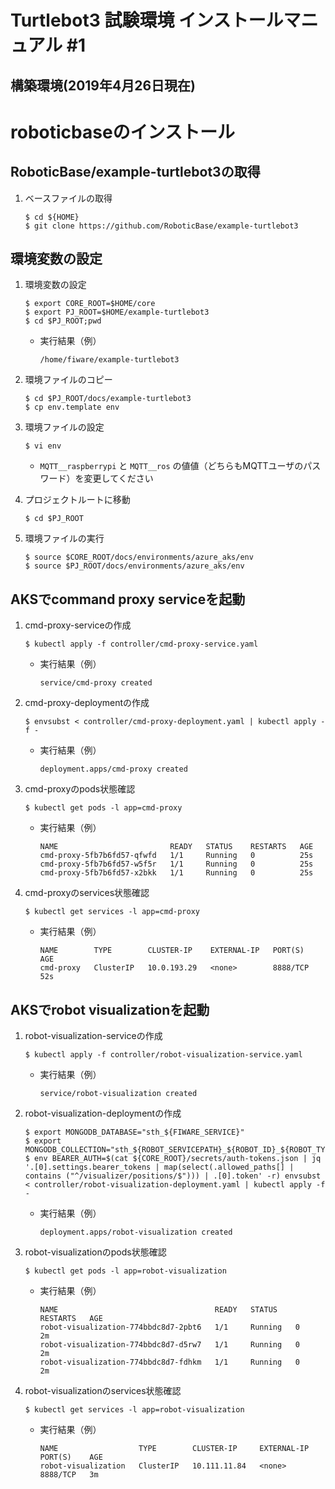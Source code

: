 ﻿# Turtlebot3 試験環境 インストールマニュアル #1


## 構築環境(2019年4月26日現在)


# roboticbaseのインストール

## RoboticBase/example-turtlebot3の取得
1. ベースファイルの取得

    ```
    $ cd ${HOME}
    $ git clone https://github.com/RoboticBase/example-turtlebot3
    ```

## 環境変数の設定
1. 環境変数の設定

    ```
    $ export CORE_ROOT=$HOME/core
    $ export PJ_ROOT=$HOME/example-turtlebot3
    $ cd $PJ_ROOT;pwd
    ```

    - 実行結果（例）

        ```
        /home/fiware/example-turtlebot3
        ```

1. 環境ファイルのコピー

    ```
    $ cd $PJ_ROOT/docs/example-turtlebot3
    $ cp env.template env
    ```

1. 環境ファイルの設定

    ```
    $ vi env
    ```

    * `MQTT__raspberrypi` と `MQTT__ros` の値値（どちらもMQTTユーザのパスワード）を変更してください

1. プロジェクトルートに移動

    ```
    $ cd $PJ_ROOT
    ```

1. 環境ファイルの実行

    ```
    $ source $CORE_ROOT/docs/environments/azure_aks/env
    $ source $PJ_ROOT/docs/environments/azure_aks/env
    ```

## AKSでcommand proxy serviceを起動

1. cmd-proxy-serviceの作成

    ```
    $ kubectl apply -f controller/cmd-proxy-service.yaml
    ```

    - 実行結果（例）

        ```
        service/cmd-proxy created
        ```

1. cmd-proxy-deploymentの作成

    ```
    $ envsubst < controller/cmd-proxy-deployment.yaml | kubectl apply -f -
    ```

    - 実行結果（例）

        ```
        deployment.apps/cmd-proxy created
        ```

1. cmd-proxyのpods状態確認

    ```
    $ kubectl get pods -l app=cmd-proxy
    ```

    - 実行結果（例）

        ```
        NAME                         READY   STATUS    RESTARTS   AGE
        cmd-proxy-5fb7b6fd57-qfwfd   1/1     Running   0          25s
        cmd-proxy-5fb7b6fd57-w5f5r   1/1     Running   0          25s
        cmd-proxy-5fb7b6fd57-x2bkk   1/1     Running   0          25s
        ```

1. cmd-proxyのservices状態確認

    ```
    $ kubectl get services -l app=cmd-proxy
    ```

    - 実行結果（例）

        ```
        NAME        TYPE        CLUSTER-IP    EXTERNAL-IP   PORT(S)    AGE
        cmd-proxy   ClusterIP   10.0.193.29   <none>        8888/TCP   52s
        ```


## AKSでrobot visualizationを起動

1. robot-visualization-serviceの作成

    ```
    $ kubectl apply -f controller/robot-visualization-service.yaml
    ```

    - 実行結果（例）

        ```
        service/robot-visualization created
        ```

1. robot-visualization-deploymentの作成

    ```
    $ export MONGODB_DATABASE="sth_${FIWARE_SERVICE}"
    $ export MONGODB_COLLECTION="sth_${ROBOT_SERVICEPATH}_${ROBOT_ID}_${ROBOT_TYPE}"
    $ env BEARER_AUTH=$(cat ${CORE_ROOT}/secrets/auth-tokens.json | jq '.[0].settings.bearer_tokens | map(select(.allowed_paths[] | contains ("^/visualizer/positions/$"))) | .[0].token' -r) envsubst < controller/robot-visualization-deployment.yaml | kubectl apply -f -
    ```

    - 実行結果（例）

        ```
        deployment.apps/robot-visualization created
        ```

1. robot-visualizationのpods状態確認

    ```
    $ kubectl get pods -l app=robot-visualization
    ```

    - 実行結果（例）

        ```
        NAME                                   READY   STATUS    RESTARTS   AGE
        robot-visualization-774bbdc8d7-2pbt6   1/1     Running   0          2m
        robot-visualization-774bbdc8d7-d5rw7   1/1     Running   0          2m
        robot-visualization-774bbdc8d7-fdhkm   1/1     Running   0          2m
        ```

1. robot-visualizationのservices状態確認

    ```
    $ kubectl get services -l app=robot-visualization
    ```

    - 実行結果（例）

        ```
        NAME                  TYPE        CLUSTER-IP     EXTERNAL-IP   PORT(S)    AGE
        robot-visualization   ClusterIP   10.111.11.84   <none>        8888/TCP   3m
        ```

